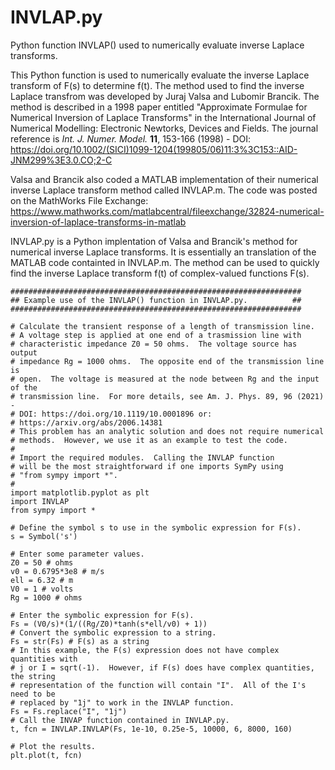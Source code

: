 # INVLAP.py
Python function INVLAP() used to numerically evaluate inverse Laplace transforms.

This Python function is used to numerically evaluate the inverse Laplace transform of F(s) to determine f(t).  The method used to find the inverse Laplace transfrom was developed by Juraj Valsa and Lubomir Brancik.  The method is described in a 1998 paper entitled "Approximate Formulae for Numerical Inversion of Laplace Transforms" in the International Journal of Numerical Modelling: Electronic Newtorks, Devices and Fields.  The journal reference is *Int. J. Numer. Model.* **11**, 153-166 (1998) - DOI: https://doi.org/10.1002/(SICI)1099-1204(199805/06)11:3%3C153::AID-JNM299%3E3.0.CO;2-C

Valsa and Brancik also coded a MATLAB implementation of their numerical inverse Laplace transform method called INVLAP.m.  The code was posted on the MathWorks File Exchange: https://www.mathworks.com/matlabcentral/fileexchange/32824-numerical-inversion-of-laplace-transforms-in-matlab

INVLAP.py is a Python implentation of Valsa and Brancik's method for numerical inverse Laplace transforms.  It is essentially an translation of the MATLAB code containted in INVLAP.m.  The method can be used to quickly find the inverse Laplace transform f(t) of complex-valued functions F(s).

```
#################################################################
## Example use of the INVLAP() function in INVLAP.py.          ##
#################################################################

# Calculate the transient response of a length of transmission line.  
# A voltage step is applied at one end of a trasmission line with 
# characteristic impedance Z0 = 50 ohms.  The voltage source has output
# impedance Rg = 1000 ohms.  The opposite end of the transmission line is
# open.  The voltage is measured at the node between Rg and the input of the
# transmission line.  For more details, see Am. J. Phys. 89, 96 (2021) - 
# DOI: https://doi.org/10.1119/10.0001896 or:
# https://arxiv.org/abs/2006.14381
# This problem has an analytic solution and does not require numerical
# methods.  However, we use it as an example to test the code.
#
# Import the required modules.  Calling the INVLAP function
# will be the most straightforward if one imports SymPy using 
# "from sympy import *".
#     
import matplotlib.pyplot as plt
import INVLAP
from sympy import *

# Define the symbol s to use in the symbolic expression for F(s). 
s = Symbol('s')

# Enter some parameter values.
Z0 = 50 # ohms
v0 = 0.6795*3e8 # m/s
ell = 6.32 # m
V0 = 1 # volts
Rg = 1000 # ohms
 
# Enter the symbolic expression for F(s).
Fs = (V0/s)*(1/((Rg/Z0)*tanh(s*ell/v0) + 1))
# Convert the symbolic expression to a string.
Fs = str(Fs) # F(s) as a string
# In this example, the F(s) expression does not have complex quantities with
# j or I = sqrt(-1).  However, if F(s) does have complex quantities, the string
# representation of the function will contain "I".  All of the I's need to be
# replaced by "1j" to work in the INVLAP function. 
Fs = Fs.replace("I", "1j")
# Call the INVAP function contained in INVLAP.py.
t, fcn = INVLAP.INVLAP(Fs, 1e-10, 0.25e-5, 10000, 6, 8000, 160)

# Plot the results.
plt.plot(t, fcn)
```
